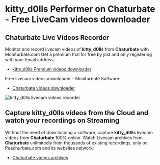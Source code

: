 # kitty_d0lls Performer on Chaturbate - Free LiveCam videos downloader

## Chaturbate Live Videos Recorder

Monitor and record livecam videos of **kitty_d0lls** from **Chaturbate** with Moniturbate.com
Get a premium trial for free by just and only registering with your Email address:
* [kitty_d0lls Premium videos downloader](https://moniturbate.com/request-demo-licence-key.html)

Free livecam videos downloader - Moniturbate Software:
* [Chaturbate videos downloader](https://moniturbate.com/moniturbate-download-software.html)

![kitty_d0lls livecam videos recorder](https://peachurnet.com/templates/moniturbate-software.png)


## Capture kitty_d0lls videos from the Cloud and watch your recordings on Streaming

Without the need of downloading a software, capture **kitty_d0lls** livecam videos from **Chaturbate** 100% online.
Watch Livecam archives from **Chaturbate** unlimitedly from thousands of existing recordings, only on Peachurbate.com and its websites network:
* [Chaturbate videos archives](https://peachurnet.com/)